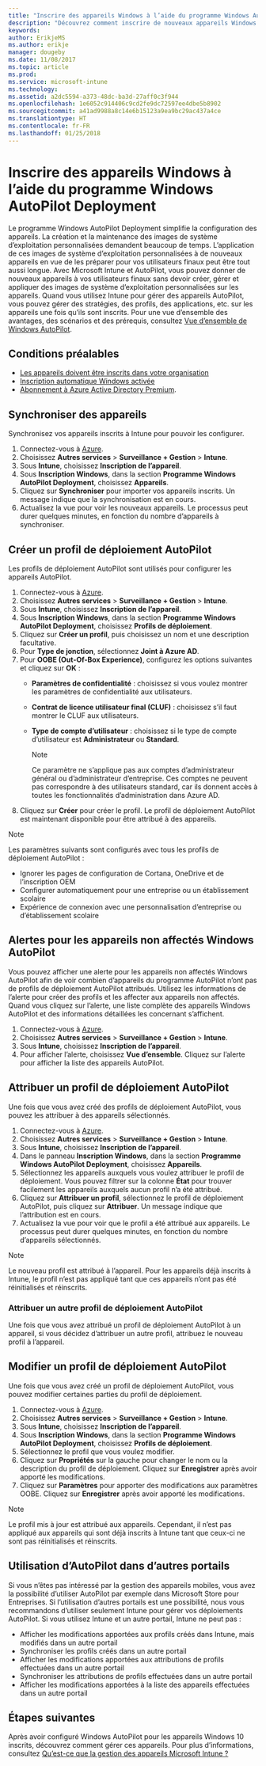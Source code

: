 ```yaml
---
title: "Inscrire des appareils Windows à l’aide du programme Windows AutoPilot Deployment"
description: "Découvrez comment inscrire de nouveaux appareils Windows 10 à l’aide du programme Windows AutoPilot Deployment."
keywords: 
author: ErikjeMS
ms.author: erikje
manager: dougeby
ms.date: 11/08/2017
ms.topic: article
ms.prod: 
ms.service: microsoft-intune
ms.technology: 
ms.assetid: a2dc5594-a373-48dc-ba3d-27aff0c3f944
ms.openlocfilehash: 1e6052c914406c9cd2fe9dc72597ee4dbe5b8902
ms.sourcegitcommit: a41ad9988a8c14e6b15123a9ea9bc29ac437a4ce
ms.translationtype: HT
ms.contentlocale: fr-FR
ms.lasthandoff: 01/25/2018
---
```

# <a name="enroll-windows-devices-using-windows-autopilot-deployment-program"></a>Inscrire des appareils Windows à l’aide du programme Windows AutoPilot Deployment
Le programme Windows AutoPilot Deployment simplifie la configuration des appareils. La création et la maintenance des images de système d’exploitation personnalisées demandent beaucoup de temps. L’application de ces images de système d’exploitation personnalisées à de nouveaux appareils en vue de les préparer pour vos utilisateurs finaux peut être tout aussi longue. Avec Microsoft Intune et AutoPilot, vous pouvez donner de nouveaux appareils à vos utilisateurs finaux sans devoir créer, gérer et appliquer des images de système d’exploitation personnalisées sur les appareils. Quand vous utilisez Intune pour gérer des appareils AutoPilot, vous pouvez gérer des stratégies, des profils, des applications, etc. sur les appareils une fois qu’ils sont inscrits. Pour une vue d’ensemble des avantages, des scénarios et des prérequis, consultez [Vue d’ensemble de Windows AutoPilot](https://docs.microsoft.com/windows/deployment/windows-10-auto-pilot).

## <a name="prerequisites"></a>Conditions préalables
- [Les appareils doivent être inscrits dans votre organisation](https://docs.microsoft.com/en-us/windows/deployment/windows-autopilot/windows-10-autopilot#device-registration-and-oobe-customization)
- [Inscription automatique Windows activée](https://docs.microsoft.com/intune-classic/deploy-use/set-up-windows-device-management-with-microsoft-intune#enable-windows-10-automatic-enrollment)
- [Abonnement à Azure Active Directory Premium](https://docs.microsoft.com/azure/active-directory/active-directory-get-started-premium).<!--&#40;[trial subscription](http://go.microsoft.com/fwlink/?LinkID=816845)&#41;-->

## <a name="synchronize-devices"></a>Synchroniser des appareils
Synchronisez vos appareils inscrits à Intune pour pouvoir les configurer.

1. Connectez-vous à [Azure](https://portal.azure.com/).
2. Choisissez **Autres services** > **Surveillance + Gestion** > **Intune**.
3. Sous **Intune**, choisissez **Inscription de l’appareil**.
4. Sous **Inscription Windows**, dans la section **Programme Windows AutoPilot Deployment**, choisissez **Appareils**.
5. Cliquez sur **Synchroniser** pour importer vos appareils inscrits. Un message indique que la synchronisation est en cours.
6. Actualisez la vue pour voir les nouveaux appareils. Le processus peut durer quelques minutes, en fonction du nombre d’appareils à synchroniser.  

## <a name="create-an-autopilot-deployment-profile"></a>Créer un profil de déploiement AutoPilot
Les profils de déploiement AutoPilot sont utilisés pour configurer les appareils AutoPilot.
1. Connectez-vous à [Azure](https://portal.azure.com/). 
2. Choisissez **Autres services** > **Surveillance + Gestion** > **Intune**.
3. Sous **Intune**, choisissez **Inscription de l’appareil**.
4. Sous **Inscription Windows**, dans la section **Programme Windows AutoPilot Deployment**, choisissez **Profils de déploiement**.
5. Cliquez sur **Créer un profil**, puis choisissez un nom et une description facultative. 
6. Pour **Type de jonction**, sélectionnez **Joint à Azure AD**.
7. Pour **OOBE (Out-Of-Box Experience)**, configurez les options suivantes et cliquez sur **OK** : 
   - **Paramètres de confidentialité** : choisissez si vous voulez montrer les paramètres de confidentialité aux utilisateurs. 
   - **Contrat de licence utilisateur final (CLUF)** : choisissez s’il faut montrer le CLUF aux utilisateurs.
   - **Type de compte d’utilisateur** : choisissez si le type de compte d’utilisateur est **Administrateur** ou **Standard**.

     > [!Note]    
     > Ce paramètre ne s’applique pas aux comptes d’administrateur général ou d’administrateur d’entreprise. Ces comptes ne peuvent pas correspondre à des utilisateurs standard, car ils donnent accès à toutes les fonctionnalités d’administration dans Azure AD.
8. Cliquez sur **Créer** pour créer le profil. Le profil de déploiement AutoPilot est maintenant disponible pour être attribué à des appareils.
     
> [!Note]    
> Les paramètres suivants sont configurés avec tous les profils de déploiement AutoPilot :
> - Ignorer les pages de configuration de Cortana, OneDrive et de l’inscription OEM
> - Configurer automatiquement pour une entreprise ou un établissement scolaire
> - Expérience de connexion avec une personnalisation d’entreprise ou d’établissement scolaire    

## <a name="alerts-for-windows-autopilot-unassigned-devices-----163236---"></a>Alertes pour les appareils non affectés Windows AutoPilot  <!-- 163236 -->
Vous pouvez afficher une alerte pour les appareils non affectés Windows AutoPilot afin de voir combien d’appareils du programme AutoPilot n’ont pas de profils de déploiement AutoPilot attribués. Utilisez les informations de l’alerte pour créer des profils et les affecter aux appareils non affectés. Quand vous cliquez sur l’alerte, une liste complète des appareils Windows AutoPilot et des informations détaillées les concernant s’affichent. 
1. Connectez-vous à [Azure](https://portal.azure.com/). 
2. Choisissez **Autres services** > **Surveillance + Gestion** > **Intune**.
3. Sous **Intune**, choisissez **Inscription de l’appareil**.
4. Pour afficher l’alerte, choisissez **Vue d’ensemble**. Cliquez sur l’alerte pour afficher la liste des appareils AutoPilot.  

## <a name="assign-an-autopilot-deployment-profile"></a>Attribuer un profil de déploiement AutoPilot
Une fois que vous avez créé des profils de déploiement AutoPilot, vous pouvez les attribuer à des appareils sélectionnés.

1. Connectez-vous à [Azure](https://portal.azure.com/). 
2. Choisissez **Autres services** > **Surveillance + Gestion** > **Intune**.
3. Sous **Intune**, choisissez **Inscription de l’appareil**.
4. Dans le panneau **Inscription Windows**, dans la section **Programme Windows AutoPilot Deployment**, choisissez **Appareils**.
5. Sélectionnez les appareils auxquels vous voulez attribuer le profil de déploiement. Vous pouvez filtrer sur la colonne **État** pour trouver facilement les appareils auxquels aucun profil n’a été attribué. 
6. Cliquez sur **Attribuer un profil**, sélectionnez le profil de déploiement AutoPilot, puis cliquez sur **Attribuer**. Un message indique que l’attribution est en cours.
7. Actualisez la vue pour voir que le profil a été attribué aux appareils. Le processus peut durer quelques minutes, en fonction du nombre d’appareils sélectionnés. 

> [!Note]
> Le nouveau profil est attribué à l’appareil. Pour les appareils déjà inscrits à Intune, le profil n’est pas appliqué tant que ces appareils n’ont pas été réinitialisés et réinscrits.

### <a name="assign-a-different-autopilot-deployment-profile"></a>Attribuer un autre profil de déploiement AutoPilot
Une fois que vous avez attribué un profil de déploiement AutoPilot à un appareil, si vous décidez d’attribuer un autre profil, attribuez le nouveau profil à l’appareil.  

## <a name="edit-an-autopilot-deployment-profile"></a>Modifier un profil de déploiement AutoPilot 
Une fois que vous avez créé un profil de déploiement AutoPilot, vous pouvez modifier certaines parties du profil de déploiement.   
1. Connectez-vous à [Azure](https://portal.azure.com/). 
2. Choisissez **Autres services** > **Surveillance + Gestion** > **Intune**.
3. Sous **Intune**, choisissez **Inscription de l’appareil**.
4. Sous **Inscription Windows**, dans la section **Programme Windows AutoPilot Deployment**, choisissez **Profils de déploiement**. 
5. Sélectionnez le profil que vous voulez modifier. 
6. Cliquez sur **Propriétés** sur la gauche pour changer le nom ou la description du profil de déploiement. Cliquez sur **Enregistrer** après avoir apporté les modifications. 
7. Cliquez sur **Paramètres** pour apporter des modifications aux paramètres OOBE. Cliquez sur **Enregistrer** après avoir apporté les modifications. 

> [!NOTE]
> Le profil mis à jour est attribué aux appareils. Cependant, il n’est pas appliqué aux appareils qui sont déjà inscrits à Intune tant que ceux-ci ne sont pas réinitialisés et réinscrits. 

## <a name="using-autopilot-in-other-portals"></a>Utilisation d’AutoPilot dans d’autres portails
Si vous n’êtes pas intéressé par la gestion des appareils mobiles, vous avez la possibilité d’utiliser AutoPilot par exemple dans Microsoft Store pour Entreprises. Si l’utilisation d’autres portails est une possibilité, nous vous recommandons d’utiliser seulement Intune pour gérer vos déploiements AutoPilot. Si vous utilisez Intune et un autre portail, Intune ne peut pas :
- Afficher les modifications apportées aux profils créés dans Intune, mais modifiés dans un autre portail
- Synchroniser les profils créés dans un autre portail
- Afficher les modifications apportées aux attributions de profils effectuées dans un autre portail
- Synchroniser les attributions de profils effectuées dans un autre portail
- Afficher les modifications apportées à la liste des appareils effectuées dans un autre portail

## <a name="next-steps"></a>Étapes suivantes
Après avoir configuré Windows AutoPilot pour les appareils Windows 10 inscrits, découvrez comment gérer ces appareils. Pour plus d’informations, consultez [Qu’est-ce que la gestion des appareils Microsoft Intune ?](https://docs.microsoft.com/intune/device-management)